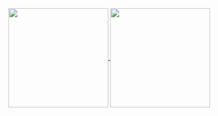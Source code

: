 
<a href="https://github.com/BrunaLuisaCRS/github-readme-stats">
  <img height=200 align="center" src="https://github-readme-stats.vercel.app/api?username=BrunaLuisaCRS&show_icons=true&theme=tokyonight" />
</a>
<a href="https://github.com/BrunaLuisaCRS/convoychat">
  <img height=200 align="center" src="https://github-readme-stats.vercel.app/api/top-langs?username=BrunaLuisaCRS&layout=compact&langs_count=8&card_width=120&theme=tokyonight" />
</a>

